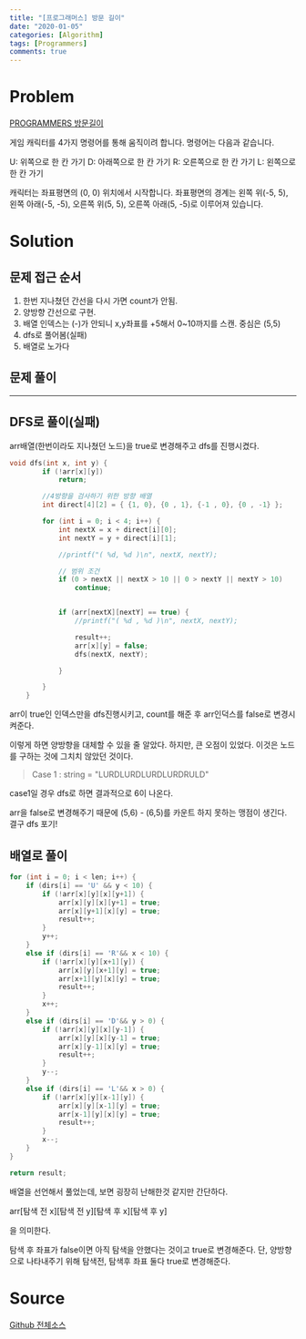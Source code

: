 ```yaml
---
title: "[프로그래머스] 방문 길이"
date: "2020-01-05"
categories: [Algorithm]
tags: [Programmers]
comments: true
---
```


# Problem

[PROGRAMMERS 방문길이](https://programmers.co.kr/learn/courses/30/lessons/49994)

게임 캐릭터를 4가지 명령어를 통해 움직이려 합니다. 명령어는 다음과 같습니다.

U: 위쪽으로 한 칸 가기
D: 아래쪽으로 한 칸 가기
R: 오른쪽으로 한 칸 가기
L: 왼쪽으로 한 칸 가기

캐릭터는 좌표평면의 (0, 0) 위치에서 시작합니다. 좌표평면의 경계는 왼쪽 위(-5, 5), 왼쪽 아래(-5, -5), 오른쪽 위(5, 5), 오른쪽 아래(5, -5)로 이루어져 있습니다.

# Solution

## 문제 접근 순서

1. 한번 지나쳤던 간선을 다시 가면 count가 안됨.
2. 양방향 간선으로 구현.
3. 배열 인덱스는 (-)가 안되니 x,y좌표를 +5해서 0~10까지를 스캔. 중심은 (5,5)
4. dfs로 풀어봄(실패)
5. 배열로 노가다

## 문제 풀이

---

## DFS로 풀이(실패)

arr배열(한번이라도 지나쳤던 노드)을 true로 변경해주고 dfs를 진행시켰다.

```cpp
void dfs(int x, int y) {
		if (!arr[x][y])
			return;

		//4방향을 검사하기 위한 방향 배열
		int direct[4][2] = { {1, 0}, {0 , 1}, {-1 , 0}, {0 , -1} };

		for (int i = 0; i < 4; i++) {
			int nextX = x + direct[i][0];
			int nextY = y + direct[i][1];

			//printf("( %d, %d )\n", nextX, nextY);

			// 범위 조건
			if (0 > nextX || nextX > 10 || 0 > nextY || nextY > 10)
				continue;


			if (arr[nextX][nextY] == true) {
				//printf("( %d , %d )\n", nextX, nextY);

				result++;
				arr[x][y] = false;
				dfs(nextX, nextY);

			}

		}
	}
```

arr이 true인 인덱스만을 dfs진행시키고, count를 해준 후 arr인덕스를 false로 변경시켜준다.

이렇게 하면 양방향을 대체할 수 있을 줄 알았다. 하지만, 큰 오점이 있었다. 이것은 노드를 구하는 것에 그치치 않았던 것이다.

> Case 1 : string = "LURDLURDLURDLURDRULD"

case1일 경우 dfs로 하면 결과적으로 6이 나온다.

arr을 false로 변경해주기 때문에 (5,6) - (6,5)를 카운트 하지 못하는 맹점이 생긴다. 결구 dfs 포기!

## 배열로 풀이

```cpp
for (int i = 0; i < len; i++) {
	if (dirs[i] == 'U' && y < 10) {
		if (!arr[x][y][x][y+1]) {
			arr[x][y][x][y+1] = true;
			arr[x][y+1][x][y] = true;
			result++;
		}
		y++;
	}
	else if (dirs[i] == 'R'&& x < 10) {
		if (!arr[x][y][x+1][y]) {
			arr[x][y][x+1][y] = true;
			arr[x+1][y][x][y] = true;
			result++;
		}
		x++;
	}
	else if (dirs[i] == 'D'&& y > 0) {
		if (!arr[x][y][x][y-1]) {
			arr[x][y][x][y-1] = true;
			arr[x][y-1][x][y] = true;
			result++;
		}
		y--;
	}
	else if (dirs[i] == 'L'&& x > 0) {
		if (!arr[x][y][x-1][y]) {
			arr[x][y][x-1][y] = true;
			arr[x-1][y][x][y] = true;
			result++;
		}
		x--;
	}
}

return result;
```

배열을 선언해서 풀었는데, 보면 굉장히 난해한것 같지만 간단하다.

arr[탐색 전 x][탐색 전 y][탐색 후 x][탐색 후 y]

을 의미한다.

탐색 후 좌표가 false이면 아직 탐색을 안했다는 것이고 true로 변경해준다. 단, 양방향으로 나타내주기 위해 탐색전, 탐색후 좌표 둘다 true로 변경해준다.

# Source

[Github 전체소스](https://github.com/MinByeongChan/myMBC/blob/master/Codetest/Programmers/LengthOfVisited.cpp)
